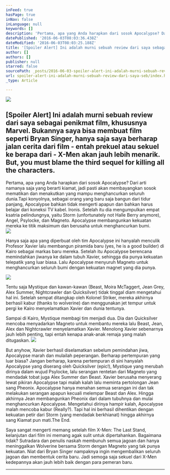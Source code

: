 ```yaml
---
inFeed: true
hasPage: true
inNav: false
inLanguage: null
keywords: []
description: 'Pertama, apa yang Anda harapkan dari sosok Apocalypse? Dari arti namanya saja yang berarti kiamat, jadi pasti akan membayangkan sosok mematikan dan menakutkan yang mampu menghancurkan seluruh dunia.Tapi konyolnya, sebagai orang yang baru saja bangun dari tidur panjang, Apocalypse bahkan tidak mengerti apapun dan bahkan harus belajar dari koneksi TV kabel. Ironis. Setelah itu dia mengumpulkan empat ksatria pelindungnya, yaitu Storm (unfortunately not Halle Berry anymore), Angel, Psylocke, dan Magneto. Apocalypse membangunkan kekuatan mereka ke titik maksimum dan berusaha untuk menghancurkan bumi.'
datePublished: '2016-06-03T08:03:36.438Z'
dateModified: '2016-06-03T08:03:25.188Z'
title: '[Spoiler Alert] Ini adalah murni sebuah review dari saya sebagai penikmat film, khususnya Marvel. Bukannya saya bisa membuat film seperti Bryan Singer, hanya saja saya berharap jalan cerita dari film - entah prekuel atau sekuel ke berapa dari - X-Men akan jauh lebih menarik. But, you must blame the third sequel for killing all the characters. '
author: []
authors: []
publisher: null
starred: false
sourcePath: _posts/2016-06-03-spoiler-alert-ini-adalah-murni-sebuah-review-dari-saya-seb.md
url: spoiler-alert-ini-adalah-murni-sebuah-review-dari-saya-seb/index.html
_type: Article

---
```

![](https://the-grid-user-content.s3-us-west-2.amazonaws.com/de5cdb47-2eaa-4dcb-ac52-def5e912319b.jpg)

## \[Spoiler Alert\] Ini adalah murni sebuah review dari saya sebagai penikmat film, khususnya Marvel. Bukannya saya bisa membuat film seperti Bryan Singer, hanya saja saya berharap jalan cerita dari film - entah prekuel atau sekuel ke berapa dari - X-Men akan jauh lebih menarik. But, you must blame the third sequel for killing all the characters. 

Pertama, apa yang Anda harapkan dari sosok Apocalypse? Dari arti namanya saja yang berarti kiamat, jadi pasti akan membayangkan sosok mematikan dan menakutkan yang mampu menghancurkan seluruh dunia.Tapi konyolnya, sebagai orang yang baru saja bangun dari tidur panjang, Apocalypse bahkan tidak mengerti apapun dan bahkan harus belajar dari koneksi TV kabel. Ironis. Setelah itu dia mengumpulkan empat ksatria pelindungnya, yaitu Storm (unfortunately not Halle Berry anymore), Angel, Psylocke, dan Magneto. Apocalypse membangunkan kekuatan mereka ke titik maksimum dan berusaha untuk menghancurkan bumi.  
![](https://the-grid-user-content.s3-us-west-2.amazonaws.com/1ff6782d-a985-4528-8775-21fcd9c59f68.jpg)

Hanya saja apa yang diperbuat oleh tim Apocalypse ini hanyalah menculik Profesor Xavier lalu membangun piramida baru (yes, he is a good builder) di Kairo sebagai markas baru mereka. Setelah itu Apocalypse berencana memindahkan jiwanya ke dalam tubuh Xavier, sehingga dia punya kekuatan telepatik yang luar biasa. Lalu Apocalypse menyuruh Magneto untuk menghancurkan seluruh bumi dengan kekuatan magnet yang dia punya. 

![](https://the-grid-user-content.s3-us-west-2.amazonaws.com/72aaac73-1633-4eaf-9cd8-356223b68b05.jpg)

Tentu saja Mystique dan kawan-kawan (Beast, Moira McTaggert, Jean Grey, Alex Summer, Nightcrawler dan Quicksilver) tidak tinggal diam mengetahui hal ini. Setelah sempat ditangkap oleh Kolonel Striker, mereka akhirnya berhasil kabur (thanks to wolverine) dan menggunakan jet tempur untuk pergi ke Kairo menyelamatkan Xavier dan dunia tentunya. 

Sampai di Kairo, Mystique membagi tim menjadi dua. Dia dan Quicksilver mencoba menyadarkan Magneto untuk membantu mereka lalu Beast, Jean, Alex dan Nightcrawler menyelamatkan Xavier. Menolong Xavier sebenarnya jauh lebih penting, tapi entah kenapa anak-anak remaja yang malah ditugaskan. ![](https://the-grid-user-content.s3-us-west-2.amazonaws.com/62d41ba0-76e9-45ba-9ad9-396d65a11552.jpg)

But anyhow, Xavier berhasil diselamatkan sebelum pemindahan jiwa, Apocalypse marah dan mulailah peperangan. Berharap pertempuran yang luar biasa? Jangan berharap, karena pertempuran di sini hanyalah Apocalypse yang diserang oleh Quicksilver (epic!), Mystique yang merubah dirinya dalam wujud Psylocke, lalu serangan rentetan dari Magneto yang mendadak tobat juga Alex Summer dan Beast. Xavier berusaha menyerang lewat pikiran Apocalypse tapi malah kalah lalu meminta pertolongan Jean sang Pheonix. Apocalypse hanya menahan semua serangan ini dan tak melakukan serangan apapun kecuali melempar Beast dan Alex. Hingga akhirnya Jean membangunkan Pheonix dari dalam tubuhnya dan mulai menghancurkan Apocalypse. Mengetahui dirinya hampir kalah, Apocalypse malah mencoba kabur (Really?). Tapi hal ini berhasil dihentikan dengan kekuatan petir dari Storm (yang mendadak berkhianat) hingga akhirnya sang Kiamat pun mati.The End.

Saya sangat mengerti memang setelah film X-Men: The Last Stand, kelanjutan dari film ini memang agak sulit untuk dipertahankan. Bagaimana tidak? Sutradara dan penulis naskah membunuh semua jagoan dan hanya meninggalkan Wolverine bersama Storm dengan Magneto yang tak punya kekuatan. Niat dari Bryan Singer nampaknya ingin mengembalikan seluruh jagoan dan membentuk cerita baru. Jadi semoga saja sekuel dari X-Men kedepannya akan jauh lebih baik dengan para pemeran baru. 

****